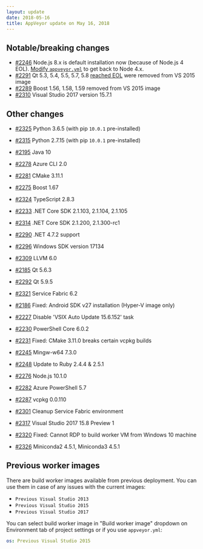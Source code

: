 ```yaml
---
layout: update
date: 2018-05-16
title: AppVeyor update on May 16, 2018
---
```


## Notable/breaking changes

* [#2246](https://github.com/appveyor/ci/issues/2246) Node.js 8.x is default installation now (because of Node.js 4 EOL). [Modify `appveyor.yml`](https://github.com/appveyor/ci/issues/2246#issuecomment-389697741) to get back to Node 4.x.
* [#2291](https://github.com/appveyor/ci/issues/2291) Qt 5.3, 5.4, 5.5, 5.7, 5.8 [reached EOL](https://en.wikipedia.org/wiki/Qt_version_history#Qt_5) were removed from VS 2015 image
* [#2289](https://github.com/appveyor/ci/issues/2289) Boost 1.56, 1.58, 1.59 removed from VS 2015 image
* [#2310](https://github.com/appveyor/ci/issues/2310) Visual Studio 2017 version 15.7.1

## Other changes

* [#2325](https://github.com/appveyor/ci/issues/2325) Python 3.6.5 (with pip `10.0.1` pre-installed)
* [#2315](https://github.com/appveyor/ci/issues/2315) Python 2.7.15 (with pip `10.0.1` pre-installed)
* [#2195](https://github.com/appveyor/ci/issues/2195) Java 10
* [#2278](https://github.com/appveyor/ci/issues/2278) Azure CLI 2.0
* [#2281](https://github.com/appveyor/ci/issues/2281) CMake 3.11.1
* [#2275](https://github.com/appveyor/ci/issues/2275) Boost 1.67
* [#2324](https://github.com/appveyor/ci/issues/2324) TypeScript 2.8.3
* [#2233](https://github.com/appveyor/ci/issues/2233) .NET Core SDK 2.1.103, 2.1.104, 2.1.105
* [#2314](https://github.com/appveyor/ci/issues/2314) .NET Core SDK 2.1.200, 2.1.300-rc1
* [#2290](https://github.com/appveyor/ci/issues/2290) .NET 4.7.2 support
* [#2296](https://github.com/appveyor/ci/issues/2296) Windows SDK version 17134
* [#2309](https://github.com/appveyor/ci/issues/2309) LLVM 6.0
* [#2185](https://github.com/appveyor/ci/issues/2185) Qt 5.6.3
* [#2292](https://github.com/appveyor/ci/issues/2292) Qt 5.9.5
* [#2321](https://github.com/appveyor/ci/issues/2321) Service Fabric 6.2
* [#2186](https://github.com/appveyor/ci/issues/2186) Fixed: Android SDK v27 installation (Hyper-V image only)
* [#2227](https://github.com/appveyor/ci/issues/2227) Disable 'VSIX Auto Update 15.6.152' task
* [#2230](https://github.com/appveyor/ci/issues/2230) PowerShell Core 6.0.2
* [#2231](https://github.com/appveyor/ci/issues/2231) Fixed: CMake 3.11.0 breaks certain vcpkg builds
* [#2245](https://github.com/appveyor/ci/issues/2245) Mingw-w64 7.3.0
* [#2248](https://github.com/appveyor/ci/issues/2248) Update to Ruby 2.4.4 & 2.5.1
* [#2276](https://github.com/appveyor/ci/issues/2276) Node.js 10.1.0
* [#2282](https://github.com/appveyor/ci/issues/2282) Azure PowerShell 5.7
* [#2287](https://github.com/appveyor/ci/issues/2287) vcpkg 0.0.110
* [#2301](https://github.com/appveyor/ci/issues/2301) Cleanup Service Fabric environment
* [#2317](https://github.com/appveyor/ci/issues/2317) Visual Studio 2017 15.8 Preview 1
* [#2320](https://github.com/appveyor/ci/issues/2320) Fixed: Cannot RDP to build worker VM from Windows 10 machine



* [#2326](https://github.com/appveyor/ci/issues/2326) Miniconda2 4.5.1, Miniconda3 4.5.1

## Previous worker images

There are build worker images available from previous deployment. You can use them in case of any issues with the current images:

* `Previous Visual Studio 2013`
* `Previous Visual Studio 2015`
* `Previous Visual Studio 2017`

You can select build worker image in "Build worker image" dropdown on Environment tab of project settings or if you use `appveyor.yml`:

```yaml
os: Previous Visual Studio 2015
```